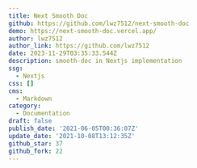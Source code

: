 ```yaml
---
title: Next Smooth Doc
github: https://github.com/lwz7512/next-smooth-doc
demo: https://next-smooth-doc.vercel.app/
author: lwz7512
author_link: https://github.com/lwz7512
date: 2023-11-29T03:35:33.544Z
description: smooth-doc in Nextjs implementation
ssg:
  - Nextjs
css: []
cms:
  - Markdown
category:
  - Documentation
draft: false
publish_date: '2021-06-05T00:36:07Z'
update_date: '2021-10-08T13:12:35Z'
github_star: 37
github_fork: 22
---
```

